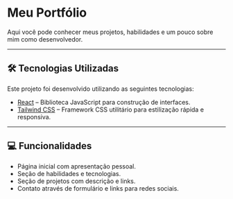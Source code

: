 # Meu Portfólio

Aqui você pode conhecer meus projetos, habilidades e um pouco sobre mim como desenvolvedor.

---

## 🛠 Tecnologias Utilizadas

Este projeto foi desenvolvido utilizando as seguintes tecnologias:

- [React](https://reactjs.org/) – Biblioteca JavaScript para construção de interfaces.
- [Tailwind CSS](https://tailwindcss.com/) – Framework CSS utilitário para estilização rápida e responsiva.

---

## 💻 Funcionalidades

- Página inicial com apresentação pessoal.
- Seção de habilidades e tecnologias.
- Seção de projetos com descrição e links.
- Contato através de formulário e links para redes sociais.

